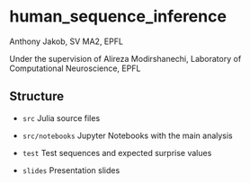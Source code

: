 # human_sequence_inference

Anthony Jakob, SV MA2, EPFL

Under the supervision of Alireza Modirshanechi, Laboratory of Computational Neuroscience, EPFL

## Structure

- `src` Julia source files

- `src/notebooks` Jupyter Notebooks with the main analysis

- `test` Test sequences and expected surprise values

- `slides` Presentation slides
